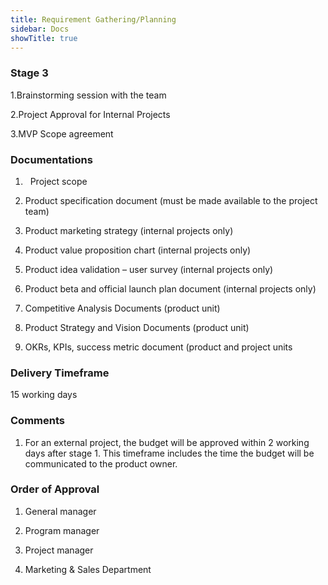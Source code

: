 ```yaml
---
title: Requirement Gathering/Planning
sidebar: Docs
showTitle: true
---
```


### Stage 3
1.Brainstorming session with the team

2.Project Approval for Internal Projects

3.MVP Scope agreement



### Documentations
1.   Project scope

2. Product specification document (must be made available to the project team)

3. Product marketing strategy (internal projects only)

4. Product value proposition chart (internal projects only)

5. Product idea validation – user survey (internal projects only)

6. Product beta and official launch plan document (internal projects only)

7. Competitive Analysis Documents (product unit)

8. Product Strategy and Vision Documents (product unit)

9. OKRs, KPIs, success metric document (product and project units

### Delivery Timeframe
15 working days

### Comments
1. For an external project, the budget will be approved within 2 working days
 after stage 1. This timeframe includes the time the budget will be communicated to the product owner.

 ### Order of Approval
 1. General manager

 2. Program manager

 3. Project manager

 4. Marketing & Sales Department
